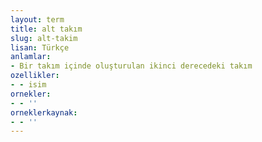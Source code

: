 ```yaml
---
layout: term
title: alt takım
slug: alt-takim
lisan: Türkçe
anlamlar:
- Bir takım içinde oluşturulan ikinci derecedeki takım
ozellikler:
- - isim
ornekler:
- - ''
orneklerkaynak:
- - ''
---
```

